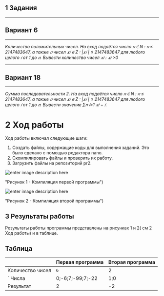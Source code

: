              

  ##  1 Задания 

***

## Вариант 6

***
*Количество положительных чисел. На вход подаётся число 𝑛 ∈ N : 𝑛 ≤ 2147483647, а также 𝑛 чисел 𝑥𝑖 ∈ Z : |𝑥𝑖 | ≤ 2147483647 для любого целого 𝑖 от 1 до 𝑛. Вывести количество чисел 𝑥𝑖 : 𝑥𝑖 >0*
***

## Вариант 18

***
*Сумма последовательности 2. На вход подаётся число 𝑛 ∈ N : 𝑛 ≤ 2147483647, а также 𝑛 чисел 𝑥𝑖 ∈ Z : |𝑥𝑖 | ≤ 2147483647 для любого целого 𝑖 от 1 до 𝑛. Вывести значение ∑︁𝑛 𝑖=1 𝑥𝑖 − 𝑖.*
# 2 Ход работы

Ход работы включал следующие шаги:
1. Создать файлы, содержащие коды для выполнения заданий. Это было сделано с помощью редактора nano.
2.  Скомпилировать файлы и проверить их работу.
3. Загрузить файлы на репозиторий pr2.

![enter image description here](https://lh3.googleusercontent.com/oBubSW5-f72AlSFtWE4cE0Qu01nr-maH_HxRkudtlPCcTZogwcyU-EIbn-5e5qkC_O4Dp4O-AIoh)

 "Рисунок 1 - Компиляция первой программы")
 
![enter image description here](https://lh3.googleusercontent.com/q_9syVAMoGSPNEm4b1sEBWzdkQvMGqYuUyH6CaUn7gHiuShtHGLubWjJ9eMPrpJR6HpSXzRx2C0j)
 
 "Рисунок 2 - Компиляция второй программы")
 
## 3 Результаты работы

 Результаты работы программы представлены на рисунках 1 и 2( см 2 Ход работы) и в таблице.



## Таблица 



|                |Первая программа                          |Вторая программа                         |
|----------------|-------------------------------|-----------------------------|
Количество чисел|`6`            |2           
` Числа           |0;-6;7;-99;7;-22            |1;0
|Результат         |2|-2

```
 
